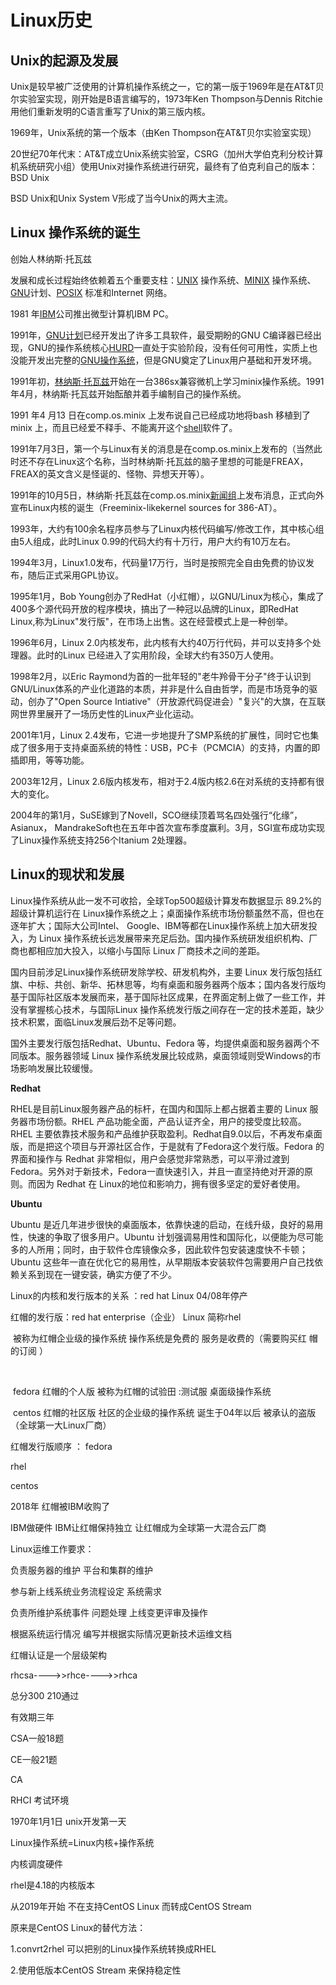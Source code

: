# Linux历史



## Unix的起源及发展

Unix是较早被广泛使用的计算机操作系统之一，它的第一版于1969年是在AT&T贝尔实验室实现，刚开始是B语言编写的，1973年Ken Thompson与Dennis Ritchie用他们重新发明的C语言重写了Unix的第三版内核。

1969年，Unix系统的第一个版本（由Ken Thompson在AT&T贝尔实验室实现）

20世纪70年代末：AT&T成立Unix系统实验室，CSRG（加州大学伯克利分校计算机系统研究小组）使用Unix对操作系统进行研究，最终有了伯克利自己的版本：BSD Unix

BSD Unix和Unix System V形成了当今Unix的两大主流。



## Linux 操作系统的诞生

创始人林纳斯·托瓦兹

发展和成长过程始终依赖着五个重要支柱：[UNIX](https://link.zhihu.com/?target=https%3A//baike.baidu.com/item/UNIX) 操作系统、[MINIX](https://link.zhihu.com/?target=https%3A//baike.baidu.com/item/MINIX) 操作系统、[GNU](https://link.zhihu.com/?target=https%3A//baike.baidu.com/item/GNU)计划、[POSIX](https://link.zhihu.com/?target=https%3A//baike.baidu.com/item/POSIX) 标准和Internet 网络。

1981 年[IBM](https://link.zhihu.com/?target=https%3A//baike.baidu.com/item/IBM)公司推出微型计算机IBM PC。

1991年，[GNU计划](https://link.zhihu.com/?target=https%3A//baike.baidu.com/item/GNU%E8%AE%A1%E5%88%92)已经开发出了许多工具软件，最受期盼的GNU C编译器已经出现，GNU的操作系统核心[HURD](https://link.zhihu.com/?target=https%3A//baike.baidu.com/item/HURD)一直处于实验阶段，没有任何可用性，实质上也没能开发出完整的[GNU操作系统](https://link.zhihu.com/?target=https%3A//baike.baidu.com/item/GNU%E6%93%8D%E4%BD%9C%E7%B3%BB%E7%BB%9F)，但是GNU奠定了Linux用户基础和开发环境。

1991年初，[林纳斯·托瓦兹](https://link.zhihu.com/?target=https%3A//baike.baidu.com/item/%E6%9E%97%E7%BA%B3%E6%96%AF%C2%B7%E6%89%98%E7%93%A6%E5%85%B9)开始在一台386sx兼容微机上学习minix操作系统。1991年4月，林纳斯·托瓦兹开始酝酿并着手编制自己的操作系统。

1991 年4 月13 日在comp.os.minix 上发布说自己已经成功地将bash 移植到了minix 上，而且已经爱不释手、不能离开这个[shell](https://link.zhihu.com/?target=https%3A//baike.baidu.com/item/shell/99702)软件了。

1991年7月3日，第一个与Linux有关的消息是在comp.os.minix上发布的（当然此时还不存在Linux这个名称，当时林纳斯·托瓦兹的脑子里想的可能是FREAX，FREAX的英文含义是怪诞的、怪物、异想天开等）。

1991年的10月5日，林纳斯·托瓦兹在comp.os.minix[新闻组](https://link.zhihu.com/?target=https%3A//baike.baidu.com/item/%E6%96%B0%E9%97%BB%E7%BB%84)上发布消息，正式向外宣布Linux内核的诞生（Freeminix-likekernel sources for 386-AT）。

1993年，大约有100余名程序员参与了Linux内核代码编写/修改工作，其中核心组由5人组成，此时Linux 0.99的代码大约有十万行，用户大约有10万左右。

1994年3月，Linux1.0发布，代码量17万行，当时是按照完全自由免费的协议发布，随后正式采用GPL协议。

1995年1月，Bob Young创办了RedHat（小红帽），以GNU/Linux为核心，集成了400多个源代码开放的程序模块，搞出了一种冠以品牌的Linux，即RedHat Linux,称为Linux"发行版"，在市场上出售。这在经营模式上是一种创举。

1996年6月，Linux 2.0内核发布，此内核有大约40万行代码，并可以支持多个处理器。此时的Linux 已经进入了实用阶段，全球大约有350万人使用。

1998年2月，以Eric Raymond为首的一批年轻的"老牛羚骨干分子"终于认识到GNU/Linux体系的产业化道路的本质，并非是什么自由哲学，而是市场竞争的驱动，创办了"Open Source Intiative"（开放源代码促进会）"复兴"的大旗，在互联网世界里展开了一场历史性的Linux产业化运动。

2001年1月，Linux 2.4发布，它进一步地提升了SMP系统的扩展性，同时它也集成了很多用于支持桌面系统的特性：USB，PC卡（PCMCIA）的支持，内置的即插即用，等等功能。

2003年12月，Linux 2.6版内核发布，相对于2.4版内核2.6在对系统的支持都有很大的变化。

2004年的第1月，SuSE嫁到了Novell，SCO继续顶着骂名四处强行“化缘”， Asianux， MandrakeSoft也在五年中首次宣布季度赢利。3月，SGI宣布成功实现了Linux操作系统支持256个Itanium 2处理器。





## Linux的现状和发展

Linux操作系统从此一发不可收拾，全球Top500超级计算发布数据显示 89.2%的超级计算机运行在 Linux操作系统之上；桌面操作系统市场份额虽然不高，但也在逐年扩大；国际大公司Intel、 Google、IBM等都在Linux操作系统上加大研发投入，为 Linux 操作系统长远发展带来充足后劲。国内操作系统研发组织机构、厂商也都相应加大投入，以缩小与国际 Linux 厂商技术之间的差距。

国内目前涉足Linux操作系统研发除学校、研发机构外，主要 Linux 发行版包括红旗、中标、共创、新华、拓林思等，均有桌面和服务器两个版本；国内各发行版均基于国际社区版本发展而来，基于国际社区成果，在界面定制上做了一些工作，并没有掌握核心技术，与国际Linux 操作系统发行版之间存在一定的技术差距，缺少技术积累，面临Linux发展后劲不足等问题。

国外主要发行版包括Redhat、Ubuntu、Fedora 等，均提供桌面和服务器两个不同版本。服务器领域 Linux 操作系统发展比较成熟，桌面领域则受Windows的市场影响发展比较缓慢。

**Redhat**

RHEL是目前Linux服务器产品的标杆，在国内和国际上都占据着主要的 Linux 服务器市场份额。RHEL 产品功能全面，产品认证齐全，用户的接受度比较高。RHEL 主要依靠技术服务和产品维护获取盈利。Redhat自9.0以后，不再发布桌面版，而是把这个项目与开源社区合作，于是就有了Fedora这个发行版。Fedora 的界面和操作与 Redhat 非常相似，用户会感觉非常熟悉，可以平滑过渡到Fedora。另外对于新技术，Fedora一直快速引入，并且一直坚持绝对开源的原则。而因为 Redhat 在 Linux的地位和影响力，拥有很多坚定的爱好者使用。

**Ubuntu**

Ubuntu 是近几年进步很快的桌面版本，依靠快速的启动，在线升级，良好的易用性，快速的争取了很多用户。Ubuntu 计划强调易用性和国际化，以便能为尽可能多的人所用；同时，由于软件仓库镜像众多，因此软件包安装速度快不卡顿；Ubuntu 这些年一直在优化它的易用性，从早期版本安装软件包需要用户自己找依赖关系到现在一键安装，确实方便了不少。





 

Linux的内核和发行版本的关系 ：red hat Linux  04/08年停产 

红帽的发行版：red hat enterprise（企业） Linux  简称rhel 

​            被称为红帽企业级的操作系统 操作系统是免费的 服务是收费的（需要购买红 帽的订阅 ） 

​             

​            fedora  红帽的个人版  被称为红帽的试验田 :测试服   桌面级操作系统 

 

​            centos  红帽的社区版 社区的企业级的操作系统  诞生于04年以后  被承认的盗版 （全球第一大Linux厂商）

 

红帽发行版顺序 ： fedora 

rhel 

centos  

2018年 红帽被IBM收购了 

IBM做硬件  IBM让红帽保持独立 让红帽成为全球第一大混合云厂商              

 

 

Linux运维工作要求：

负责服务器的维护 平台和集群的维护 

参与新上线系统业务流程设定 系统需求 

负责所维护系统事件 问题处理 上线变更评审及操作

根据系统运行情况 编写并根据实际情况更新技术运维文档

 

红帽认证是一个层级架构

rhcsa---->>rhce---->>rhca

总分300  210通过

有效期三年

CSA一般18题

CE一般21题

CA 

RHCI 考试环境 

 

1970年1月1日 unix开发第一天

 

Linux操作系统=Linux内核+操作系统

内核调度硬件

rhel是4.18的内核版本

 

从2019年开始 不在支持CentOS Linux 而转成CentOS Stream 

 

原来是CentOS Linux的替代方法：

1.convrt2rhel 可以把别的Linux操作系统转换成RHEL 

2.使用低版本CentOS Stream 来保持稳定性 

 





